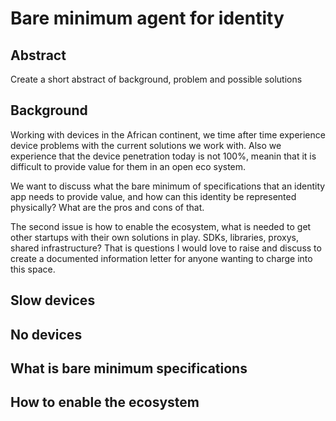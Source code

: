 # Bare minimum agent for identity

## Abstract
Create a short abstract of background, problem and possible solutions

## Background
Working with devices in the African continent, we time after time experience device problems with the current solutions we work with. Also we experience that the device penetration today is not 100%, meanin that it is difficult to provide value for them in an open eco system.

We want to discuss what the bare minimum of specifications that an identity app needs to provide value, and how can this identity be represented physically? What are the pros and cons of that.

The second issue is how to enable the ecosystem, what is needed to get other startups with their own solutions in play. SDKs, libraries, proxys, shared infrastructure? That is questions I would love to raise and discuss to create a documented information letter for anyone wanting to charge into this space.

## Slow devices
## No devices
## What is bare minimum specifications
## How to enable the ecosystem
<!--stackedit_data:
eyJoaXN0b3J5IjpbLTY1NzQ0NDA2OSw4MzQxNTc5MjksMTE4OT
AxODEwNl19
-->